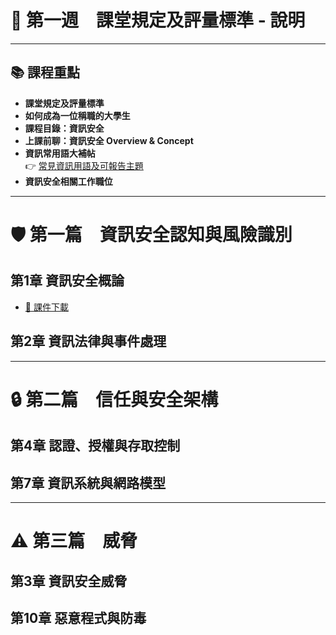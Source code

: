 # 📝 第一週　課堂規定及評量標準 - 說明

---

## 📚 課程重點

- **課堂規定及評量標準**
- **如何成為一位稱職的大學生**
- **課程目錄：資訊安全**
- **上課前聊：資訊安全 Overview & Concept**
- **資訊常用語大補帖**  
  👉 [常見資訊用語及可報告主題](1-5.常見資訊用語_及_同學可以報告_取代期中期未考的題目.txt)
- **資訊安全相關工作職位**

---

# 🛡️ 第一篇　資訊安全認知與風險識別

## 第1章 資訊安全概論
- [📂 課件下載](CH01資訊安全概論.pptx)

## 第2章 資訊法律與事件處理

---

# 🔒 第二篇　信任與安全架構

## 第4章 認證、授權與存取控制

## 第7章 資訊系統與網路模型

---

# ⚠️ 第三篇　威脅

## 第3章 資訊安全威脅

## 第10章 惡意程式與防毒
